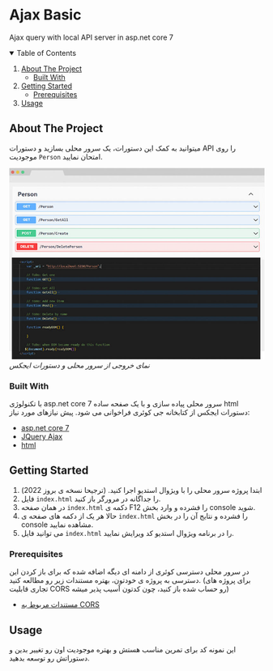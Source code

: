 # Ajax Basic
Ajax query with local API server in asp.net core 7 

<!-- TABLE OF CONTENTS -->
<details open="open">
  <summary>Table of Contents</summary>
  <ol>
    <li>
      <a href="#about-the-project">About The Project</a>
      <ul>
        <li><a href="#built-with">Built With</a></li>
      </ul>
    </li>
    <li>
      <a href="#getting-started">Getting Started</a>
      <ul>
        <li><a href="#prerequisites">Prerequisites</a></li>
      </ul>
    </li>
    <li><a href="#usage">Usage</a></li>
  </ol>
</details>

<!-- ABOUT THE PROJECT -->
## About The Project
میتوانید به کمک این دستورات، یک سرور محلی بسازید و دستورات API را روی موجودیت `Person` امتحان نمایید.

![product-screenshot](https://github.com/lpln25/ajax-basic/blob/main/page-1.jpg) <br/> *نمای خروجی از سرور محلی و دستورات ایجکس*

### Built With
با تکنولوژی asp.net core 7 سرور محلی پیاده سازی و با یک صفحه ساده html دستورات ایجکس از کتابخانه جی کوئری فراخوانی می شود. پیش نیازهای مورد نیاز:
* [asp.net core 7](https://learn.microsoft.com/en-us/aspnet/core/introduction-to-aspnet-core?view=aspnetcore-7.0)
* [JQuery Ajax](https://learn.jquery.com/ajax/)
* [html](https://www.w3schools.com/html/)

## Getting Started
1. ابتدا پروژه سرور محلی را با ویژوال استدیو اجرا کنید. (ترجیحا نسخه ی بروز 2022)
2. فایل `index.html` را جداگانه در مرورگر باز کنید.
3. در همان صفحه `index.html` دکمه ی F12 را فشرده و وارد بخش console شوید.
4. حالا هر یک از دکمه های صفحه ی `index.html` را فشرده و نتایج آن را در بخش console مشاهده نمایید.
5. می توانید فایل `index.html` را در برنامه ویژوال استدیو کد ویرایش نمایید.

### Prerequisites
در سرور محلی دسترسی کوئری از دامنه ای دیگه اضافه شده که برای باز کردن این دسترسی به پروژه ی خودتون، بهتره مستندات زیر رو مطالعه کنید. (برای پروژه های تجاری قابلیت CORS رو حساب شده باز کنید، چون کدتون آسیب پذیر میشه)
* [مستندات مربوط به CORS](https://learn.microsoft.com/en-us/aspnet/core/security/cors?view=aspnetcore-7.0)



## Usage
این نمونه کد برای تمرین مناسب هستش و بهتره موجودیت اون رو تغییر بدین و دستوراتش رو توسعه بدهید.




